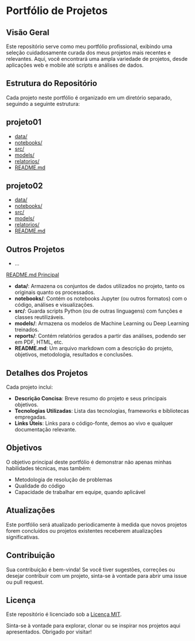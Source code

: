 # Portfólio de Projetos

## Visão Geral

Este repositório serve como meu portfólio profissional, exibindo uma seleção cuidadosamente curada dos meus projetos mais recentes e relevantes. Aqui, você encontrará uma ampla variedade de projetos, desde aplicações web e mobile até scripts e análises de dados.

## Estrutura do Repositório

Cada projeto neste portfólio é organizado em um diretório separado, seguindo a seguinte estrutura:

## projeto01
- [data/](projeto01/data/)
- [notebooks/](projeto01/notebooks/)
- [src/](projeto01/src/)
- [models/](projeto01/models/)
- [relatorios/](projeto01/relatorios/)
- [README.md](projeto01/README.md)

## projeto02
- [data/](projeto02/data/)
- [notebooks/](projeto02/notebooks/)
- [src/](projeto02/src/)
- [models/](projeto02/models/)
- [relatorios/](projeto02/relatorios/)
- [README.md](projeto02/README.md)

## Outros Projetos
- ...

[README.md Principal](README.md)

- **data/**: Armazena os conjuntos de dados utilizados no projeto, tanto os originais quanto os processados.
- **notebooks/**: Contém os notebooks Jupyter (ou outros formatos) com o código, análises e visualizações.
- **src/**: Guarda scripts Python (ou de outras linguagens) com funções e classes reutilizáveis.
- **models/**: Armazena os modelos de Machine Learning ou Deep Learning treinados.
- **reports/**: Contém relatórios gerados a partir das análises, podendo ser em PDF, HTML, etc.
- **README.md**: Um arquivo markdown com a descrição do projeto, objetivos, metodologia, resultados e conclusões.


## Detalhes dos Projetos

Cada projeto inclui:

- **Descrição Concisa**: Breve resumo do projeto e seus principais objetivos.
- **Tecnologias Utilizadas**: Lista das tecnologias, frameworks e bibliotecas empregadas.
- **Links Úteis**: Links para o código-fonte, demos ao vivo e qualquer documentação relevante.

## Objetivos

O objetivo principal deste portfólio é demonstrar não apenas minhas habilidades técnicas, mas também:

- Metodologia de resolução de problemas
- Qualidade do código
- Capacidade de trabalhar em equipe, quando aplicável

## Atualizações

Este portfólio será atualizado periodicamente à medida que novos projetos forem concluídos ou projetos existentes receberem atualizações significativas.

## Contribuição

Sua contribuição é bem-vinda! Se você tiver sugestões, correções ou desejar contribuir com um projeto, sinta-se à vontade para abrir uma issue ou pull request.

## Licença

Este repositório é licenciado sob a [Licença MIT](LICENSE).

Sinta-se à vontade para explorar, clonar ou se inspirar nos projetos aqui apresentados. Obrigado por visitar!
